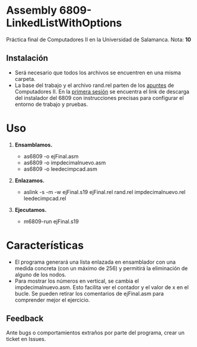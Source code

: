 # Assembly 6809-LinkedListWithOptions
Práctica final de Computadores II en la Universidad de Salamanca.
Nota: **10**


## Instalación
* Será necesario que todos los archivos se encuentren en una misma carpeta.
* La base del trabajo y el archivo rand.rel parten de los [apuntes](http://avellano.usal.es/~compii/) de Computadores II. En la [primera sesión](http://avellano.usal.es/~compii/sesion1.htm) se encuentra el link de descarga del instalador del 6809 con instrucciones precisas para configurar el entorno de trabajo y pruebas.


# Uso
1. **Ensamblamos.**
    * as6809 -o ejFinal.asm
    * as6809 -o impdecimalnuevo.asm
    * as6809 -o leedecimpcad.asm
  
2. **Enlazamos.**
    * aslink -s -m -w ejFinal.s19 ejFinal.rel rand.rel impdecimalnuevo.rel leedecimpcad.rel
  
3. **Ejecutamos.**
    * m6809-run ejFinal.s19

# Características
* El programa generará una lista enlazada en ensamblador con una medida concreta (con un máximo de 256) y permitirá la eliminación de alguno de los nodos.
* Para mostrar los números en vertical, se cambia el impdecimalnuevo.asm. Esto facilita ver el contador y el valor de x en el bucle. Se pueden retirar los comentarios de ejFinal.asm para comprender mejor el ejercicio.


## Feedback
Ante bugs o comportamientos extraños por parte del programa, crear un ticket en Issues.
